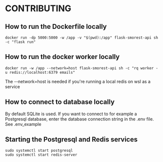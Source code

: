 # CONTRIBUTING

## How to run the Dockerfile locally

```shell
docker run -dp 5000:5000 -w /app -v "$(pwd):/app" flask-smorest-api sh -c "flask run"
```

## How to run the docker worker locally

```shell
docker run -w /app --network=host flask-smorest-api sh -c "rq worker -u redis://localhost:6379 emails"
```

The --network=host is needed if you're running a local redis on wsl as a service

## How to connect to database locally

By default SQLite is used.
If you want to connect to for example a Postgresql database, enter the database connection string in the .env file.
See .env_example

## Starting the Postgresql and Redis services

```shell
sudo systemctl start postgresql
sudo systemctl start redis-server
```

